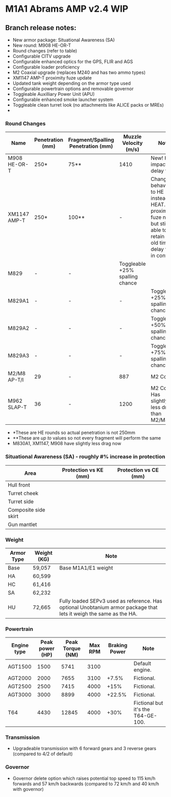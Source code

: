 # M1A1 Abrams AMP v2.4 WIP

## Branch release notes:
<p>
	<ul> 
		<li>New armor package: Situational Awareness (SA)</li>
		<li>New round: M908 HE-OR-T</li>
		<li>Round changes (refer to table)</li>
		<li>Configurable CITV upgrade</li>
		<li>Configurable enhanced optics for the GPS, FLIR and AGS</li>
		<li>Configurable loader proficiency</li>
		<li>M2 Coaxial upgrade (replaces M240 and has two ammo types)</li>
		<li>XM1147 AMP-T proximity fuze update</li>
		<li>Updated tank weight depending on the armor type used</li>
		<li>Configurable powertrain options and removable governor</li>
		<li>Toggleable Auxilliary Power Unit (APU)</li>
		<li>Configurable enhanced smoke launcher system</li>
		<li>Toggleable clean turret look (no attachments like ALICE packs or MREs)</li>
		<li></li>
	</ul>
</p>

### Round Changes
| Name  | Penetration (mm) | Fragment/Spalling Penetration (mm)| Muzzle Velocity (m/s) | Note |
| ------------- | ------------- | ------------- | ------------- | ------------- |
| M908 HE-OR-T | 250* | 75** | 1410 | New! Has impact-delay fuze |
| XM1147 AMP-T | 250* | 100** | - | Changed behavior to HE instead of HEAT. Has proximity fuze now but still be able to retain the old time-delay fuze in config. |
| M829 | - | - | Toggleable +25% spalling chance |
| M829A1 | - | - | - | Toggleable +25% spalling chance |
| M829A2 | - | - | - | Toggleable +50% spalling chance |
| M829A3 | - | - | - | Toggleable +75% spalling chance |
| M2/M8 AP-T/I | 29 | - | 887 | M2 Coax |
| M962 SLAP-T | 36 | - | 1200 | M2 Coax. Has slightly less drag than M2/M8. |

<p>
	<ul> 
		<li>*These are HE rounds so actual penetration is not 250mm</li>
		<li>**These are <i>up to</i> values so not every fragment will perform the same</li>
		<li>M830A1, XM1147, M908 have slightly less drag now</li>
	</ul>
</p>

### Situational Awareness (SA) - roughly #% increase in protection
| Area  | Protection vs KE (mm) | Protection vs CE (mm) 
| ------------- | ------------- | ------------- | 
| Hull front |  |  |
| Turret cheek |  |  | 
| Turret side |  |  | 
| Composite side skirt |  |  | 
| Gun mantlet |  |  | 


### Weight
| Armor Type | Weight (KG) | Note |
| ------------- | ------------- | ------------- |
| Base | 59,057 | Base M1A1/E1 weight | 
| HA | 60,599 |  | 
| HC | 61,416 |  | 
| SA | 62,232 |  | 
| HU | 72,665 | Fully loaded SEPv3 used as reference. Has optional Unobtanium armor package that lets it weigh the same as the HA. | 

### Powertrain
| Engine type  | Peak power (HP) | Peak Torque (NM) | Max RPM | Braking Power | Note |
| ------------- | ------------- | ------------- | ------------- | ------------- | ------------- | 
| AGT1500 | 1500 | 5741 | 3100 |  | Default engine. | 
| AGT2000 | 2000 | 7655 | 3100 | +7.5% | Fictional. | 
| AGT2500 | 2500 | 7415 | 4000 | +15% | Fictional. | 
| AGT3000 | 3000 | 8899 | 4000 | +22.5% | Fictional. | 
| T64 | 4430 | 12845 | 4000 | +30% | Fictional but it's the T64-GE-100. | 


### Transmission
<p>
	<ul> 
		<li>Upgradeable transmission with 6 forward gears and 3 reverse gears (compared to 4/2 of default)</li>
	</ul>
</p>


### Governor
<p>
	<ul> 
		<li>Governor delete option which raises potential top speed to 115 km/h forwards and 57 km/h backwards (compared to 72 km/h and 40 km/h with governor)</li>
	</ul>
</p>
